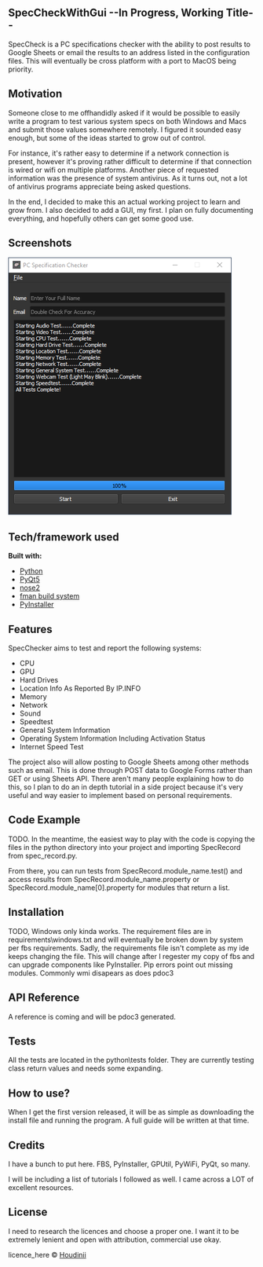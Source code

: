 ## SpecCheckWithGui --In Progress, Working Title--
SpecCheck is a PC specifications checker with the ability to post results to Google Sheets or email the results to an address listed in the configuration files. This will eventually be cross platform with a port to MacOS being priority.

## Motivation
Someone close to me offhandidly asked if it would be possible to easily write a program to test various system specs on both Windows and Macs and submit those values somewhere remotely. I figured it sounded easy enough, but some of the ideas started to grow out of control. 

For instance, it's rather easy to determine if a network connection is present, however it's proving rather difficult to determine if that connection is wired or wifi on multiple platforms. Another piece of requested information was the presence of system antivirus. As it turns out, not a lot of antivirus programs appreciate being asked questions.

In the end, I decided to make this an actual working project to learn and grow from. I also decided to add a GUI, my first. I plan on fully documenting everything, and hopefully others can get some good use.
 
## Screenshots
![specChecWithGui Screenshot](specCheck.png)

## Tech/framework used

<b>Built with:</b>
- [Python](https://www.python.org/)
- [PyQt5](https://riverbankcomputing.com/software/pyqt)
- [nose2](https://docs.nose2.io/en/latest/)
- [fman build system](https://build-system.fman.io/)
- [PyInstaller](https://www.pyinstaller.org/)

## Features

SpecChecker aims to test and report the following systems:
- CPU
- GPU
- Hard Drives
- Location Info As Reported By IP.INFO
- Memory
- Network
- Sound
- Speedtest
- General System Information
- Operating System Information Including Activation Status
- Internet Speed Test

The project also will allow posting to Google Sheets among other methods such as email. This is done through POST data to Google Forms rather than GET or using Sheets API. There aren't many people explaining how to do this, so I plan to do an in depth tutorial in a side project because it's very useful and way easier to implement based on personal requirements.

## Code Example
TODO. In the meantime, the easiest way to play with the code is copying the files in the python directory into your project and importing SpecRecord from spec_record.py. 

From there, you can run tests from SpecRecord.module_name.test() and access results from SpecRecord.module_name.property or SpecRecord.module_name[0].property for modules that return a list.

## Installation
TODO, Windows only kinda works. The requirement files are in requirements\windows.txt and will eventually be broken down by system per fbs requirements. Sadly, the requirements file isn't complete as my ide keeps changing the file. This will change after I regester my copy of fbs and can upgrade components like PyInstaller. Pip errors point out missing modules. Commonly wmi disapears as does pdoc3

## API Reference

A reference is coming and will be pdoc3 generated.

## Tests
All the tests are located in the python\tests folder. They are currently testing class return values and needs some expanding. 

## How to use?
When I get the first version released, it will be as simple as downloading the install file and running the program. A full guide will be written at that time.



## Credits
I have a bunch to put here. FBS, PyInstaller, GPUtil, PyWiFi, PyQt, so many. 

I will be including a list of tutorials I followed as well. I came across a LOT of excellent resources.


## License
I need to research the licences and choose a proper one. I want it to be extremely lenient and open with attribution, commercial use okay.

licence_here © [Houdinii](https://github.com/houdinii)